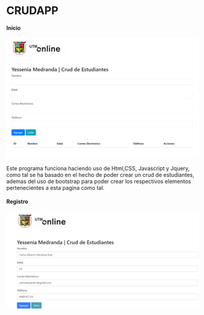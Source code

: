 # CRUDAPP
#### Inicio
[![Imagen](main.png)](main.png "Banner Principal")

Este programa funciona haciendo uso de Html,CSS, Javascript y Jquery, como tal se ha basado en el hecho de poder crear un crud de estudiantes, ademas del uso de bootstrap para poder crear los respectivos elementos pertenecientes a esta pagina como tal. 
#### Registro
[![Imagen](registro.png)](registro.png "Banner Registro") 
